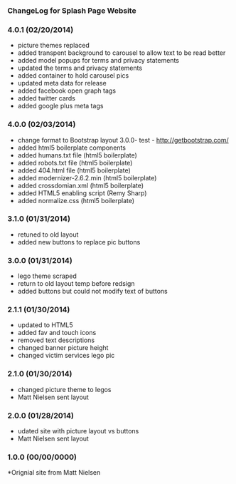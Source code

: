 ### ChangeLog for Splash Page Website


### 4.0.1 (02/20/2014)

* picture themes replaced
* added transpent background to carousel to allow text to be read better
* added model popups for terms and privacy statements
* updated the terms and privacy statements
* added container to hold carousel pics
* updated meta data for release
* added facebook open graph tags
* added twitter cards
* added google plus meta tags

### 4.0.0 (02/03/2014)

* change format to Bootstrap layout 3.0.0- test - http://getbootstrap.com/
* added html5 boilerplate components
* added humans.txt file (html5 boilerplate)
* added robots.txt file (html5 boilerplate)
* added 404.html file (html5 boilerplate)
* added modernizer-2.6.2.min (html5 boilerplate)
* added crossdomian.xml (html5 boilerplate)
* added HTML5 enabling script (Remy Sharp)
* added normalize.css (html5 boilerplate)

### 3.1.0 (01/31/2014)

* retuned to old layout
* added new buttons to replace pic buttons

### 3.0.0 (01/31/2014)

* lego theme scraped
* return to old layout temp before redsign
* added buttons but could not modify text of buttons

### 2.1.1 (01/30/2014)

* updated to HTML5
* added fav and touch icons
* removed text descriptions
* changed banner picture height
* changed victim services lego pic

### 2.1.0 (01/30/2014)

* changed picture theme to legos
* Matt Nielsen sent layout

### 2.0.0 (01/28/2014)

* udated site with picture layout vs buttons
* Matt Nielsen sent layout

### 1.0.0 (00/00/0000)

*Orignial site from Matt Nielsen